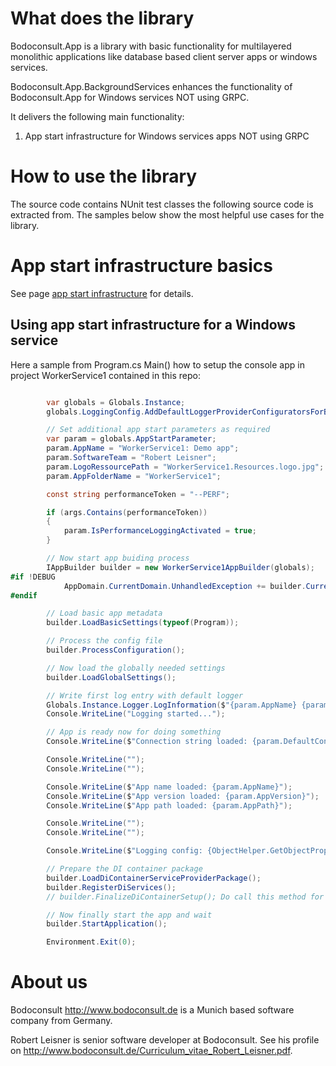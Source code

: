 # What does the library

Bodoconsult.App is a library with basic functionality for multilayered monolithic applications like database based client server apps or windows services. 

Bodoconsult.App.BackgroundServices enhances the functionality of Bodoconsult.App for Windows services NOT using GRPC.


It delivers the following main functionality:

1. App start infrastructure for Windows services apps NOT using GRPC

# How to use the library

The source code contains NUnit test classes the following source code is extracted from. The samples below show the most helpful use cases for the library.

# App start infrastructure basics

See page [app start infrastructure](../Bodoconsult.App/AppStartInfrastructure.md) for details.

## Using app start infrastructure for a Windows service

Here a sample from Program.cs Main() how to setup the console app in project WorkerService1 contained in this repo:


``` csharp

        var globals = Globals.Instance;
        globals.LoggingConfig.AddDefaultLoggerProviderConfiguratorsForBackgroundServiceApp();

        // Set additional app start parameters as required
        var param = globals.AppStartParameter;
        param.AppName = "WorkerService1: Demo app";
        param.SoftwareTeam = "Robert Leisner";
        param.LogoRessourcePath = "WorkerService1.Resources.logo.jpg";
        param.AppFolderName = "WorkerService1";

        const string performanceToken = "--PERF";

        if (args.Contains(performanceToken))
        {
            param.IsPerformanceLoggingActivated = true;
        }

        // Now start app buiding process
        IAppBuilder builder = new WorkerService1AppBuilder(globals);
#if !DEBUG
            AppDomain.CurrentDomain.UnhandledException += builder.CurrentDomainOnUnhandledException;
#endif

        // Load basic app metadata
        builder.LoadBasicSettings(typeof(Program));

        // Process the config file
        builder.ProcessConfiguration();

        // Now load the globally needed settings
        builder.LoadGlobalSettings();

        // Write first log entry with default logger
        Globals.Instance.Logger.LogInformation($"{param.AppName} {param.AppVersion} starts...");
        Console.WriteLine("Logging started...");

        // App is ready now for doing something
        Console.WriteLine($"Connection string loaded: {param.DefaultConnectionString}");

        Console.WriteLine("");
        Console.WriteLine("");

        Console.WriteLine($"App name loaded: {param.AppName}");
        Console.WriteLine($"App version loaded: {param.AppVersion}");
        Console.WriteLine($"App path loaded: {param.AppPath}");

        Console.WriteLine("");
        Console.WriteLine("");

        Console.WriteLine($"Logging config: {ObjectHelper.GetObjectPropertiesAsString(Globals.Instance.LoggingConfig)}");

        // Prepare the DI container package
        builder.LoadDiContainerServiceProviderPackage();
        builder.RegisterDiServices();
        // builder.FinalizeDiContainerSetup(); Do call this method for a background service. It is too early for it

        // Now finally start the app and wait
        builder.StartApplication();

        Environment.Exit(0);

```


# About us

Bodoconsult <http://www.bodoconsult.de> is a Munich based software company from Germany.

Robert Leisner is senior software developer at Bodoconsult. See his profile on <http://www.bodoconsult.de/Curriculum_vitae_Robert_Leisner.pdf>.

